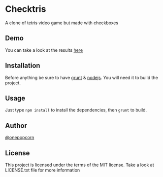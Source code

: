 # Checktris
A clone of tetris video game but made with checkboxes

## Demo
You can take a look at the results [here](http://checktris.onepopcorn.com/)

## Installation
Before anything be sure to have [grunt](http://gruntjs.com/) & [nodejs](http://nodejs.org). You will need it to build the project.

## Usage
Just type `npm install` to install the dependencies, then `grunt` to build.

## Author
[@onepopcorn](http://onepopcorn.com)

## License
This project is licensed under the terms of the MIT license. Take a look at LICENSE.txt file for more information